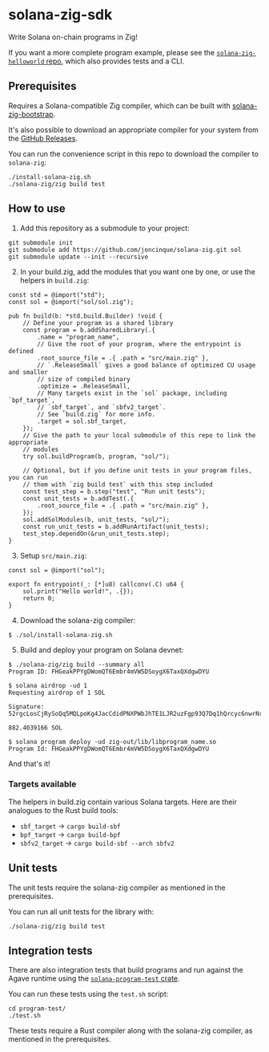 # solana-zig-sdk

Write Solana on-chain programs in Zig!

If you want a more complete program example, please see the
[`solana-zig-helloworld` repo](https://github.com/joncinque/solana-zig-helloworld),
which also provides tests and a CLI.

## Prerequisites

Requires a Solana-compatible Zig compiler, which can be built with
[solana-zig-bootstrap](https://github.com/joncinque/solana-zig-bootstrap).

It's also possible to download an appropriate compiler for your system from the
[GitHub Releases](https://github.com/joncinque/solana-zig-bootstrap/releases).

You can run the convenience script in this repo to download the compiler to
`solana-zig`:

```
./install-solana-zig.sh
./solana-zig/zig build test
```

## How to use

1. Add this repository as a submodule to your project:

```console
git submodule init
git submodule add https://github.com/joncinque/solana-zig.git sol
git submodule update --init --recursive
```

2. In your build.zig, add the modules that you want one by one, or use the
helpers in `build.zig`:

```zig
const std = @import("std");
const sol = @import("sol/sol.zig");

pub fn build(b: *std.build.Builder) !void {
    // Define your program as a shared library
    const program = b.addSharedLibrary(.{
        .name = "program_name",
        // Give the root of your program, where the entrypoint is defined
        .root_source_file = .{ .path = "src/main.zig" },
        // `.ReleaseSmall` gives a good balance of optimized CU usage and smaller
        // size of compiled binary
        .optimize = .ReleaseSmall,
        // Many targets exist in the `sol` package, including `bpf_target`,
        // `sbf_target`, and `sbfv2_target`.
        // See `build.zig` for more info.
        .target = sol.sbf_target,
    });
    // Give the path to your local submodule of this repo to link the appropriate
    // modules
    try sol.buildProgram(b, program, "sol/");

    // Optional, but if you define unit tests in your program files, you can run
    // them with `zig build test` with this step included
    const test_step = b.step("test", "Run unit tests");
    const unit_tests = b.addTest(.{
        .root_source_file = .{ .path = "src/main.zig" },
    });
    sol.addSolModules(b, unit_tests, "sol/");
    const run_unit_tests = b.addRunArtifact(unit_tests);
    test_step.dependOn(&run_unit_tests.step);
}
```

3. Setup `src/main.zig`:

```zig
const sol = @import("sol");

export fn entrypoint(_: [*]u8) callconv(.C) u64 {
    sol.print("Hello world!", .{});
    return 0;
}
```

4. Download the solana-zig compiler:

```console
$ ./sol/install-solana-zig.sh
```

5. Build and deploy your program on Solana devnet:

```console
$ ./solana-zig/zig build --summary all
Program ID: FHGeakPPYgDWomQT6Embr4mVW5DSoygX6TaxQXdgwDYU

$ solana airdrop -ud 1
Requesting airdrop of 1 SOL

Signature: 52rgcLosCjRySoQq5MQLpoKg4JacCdidPNXPWbJhTE1LJR2uzFgp93Q7Dq1hQrcyc6nwrNrieoN54GpyNe8H4j3T

882.4039166 SOL

$ solana program deploy -ud zig-out/lib/libprogram_name.so
Program Id: FHGeakPPYgDWomQT6Embr4mVW5DSoygX6TaxQXdgwDYU
```

And that's it!

### Targets available

The helpers in build.zig contain various Solana targets. Here are their analogues
to the Rust build tools:

* `sbf_target` -> `cargo build-sbf`
* `bpf_target` -> `cargo build-bpf`
* `sbfv2_target` -> `cargo build-sbf --arch sbfv2`

## Unit tests

The unit tests require the solana-zig compiler as mentioned in the prerequisites.

You can run all unit tests for the library with:

```console
./solana-zig/zig build test
```

## Integration tests

There are also integration tests that build programs and run against the Agave
runtime using the
[`solana-program-test` crate](https://crates.io/solana-program-test).

You can run these tests using the `test.sh` script:

```console
cd program-test/
./test.sh
```

These tests require a Rust compiler along with the solana-zig compiler, as
mentioned in the prerequisites.
